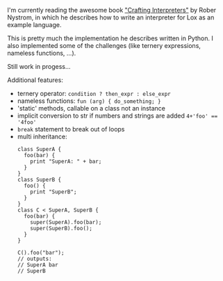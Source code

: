 I'm currently reading the awesome book ["Crafting Interpreters"](https://craftinginterpreters.com/) by Rober Nystrom, in which he describes how to write an interpreter for Lox as an example language.

This is pretty much the implementation he describes written in Python.
I also implemented some of the challenges (like ternery expressions, nameless functions, ...).

Still work in progess...

Additional features:
- ternery operator:
  `condition ? then_expr : else_expr`
- nameless functions:
  `fun (arg) { do_something; }`
- 'static' methods, callable on a class not an instance
- implicit conversion to str if numbers and strings are added
  `4+'foo' == '4foo'`
- `break` statement to break out of loops
- multi inheritance:
  ```
  class SuperA {
    foo(bar) {
      print "SuperA: " + bar;
    }
  }
  class SuperB {
    foo() {
      print "SuperB";
    }
  }
  class C < SuperA, SuperB {
    foo(bar) {
      super(SuperA).foo(bar);
      super(SuperB).foo();
    }
  }

  C().foo("bar");
  // outputs:
  // SuperA bar
  // SuperB
  ```

